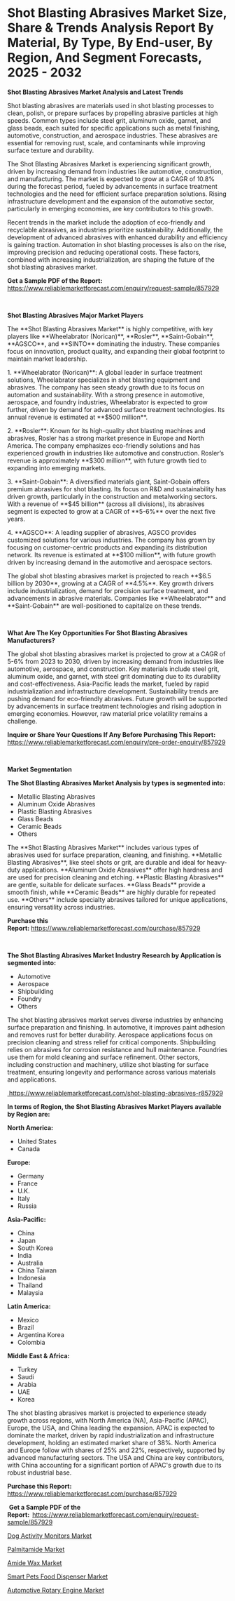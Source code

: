 <p><h1>Shot Blasting Abrasives Market Size, Share & Trends Analysis Report By Material, By Type, By End-user, By Region, And Segment Forecasts, 2025 - 2032</h1></p><p><strong>Shot Blasting Abrasives Market Analysis and Latest Trends</strong></p>
<p><p>Shot blasting abrasives are materials used in shot blasting processes to clean, polish, or prepare surfaces by propelling abrasive particles at high speeds. Common types include steel grit, aluminum oxide, garnet, and glass beads, each suited for specific applications such as metal finishing, automotive, construction, and aerospace industries. These abrasives are essential for removing rust, scale, and contaminants while improving surface texture and durability.</p><p>The Shot Blasting Abrasives Market is experiencing significant growth, driven by increasing demand from industries like automotive, construction, and manufacturing. The market is expected to grow at a CAGR of 10.8% during the forecast period, fueled by advancements in surface treatment technologies and the need for efficient surface preparation solutions. Rising infrastructure development and the expansion of the automotive sector, particularly in emerging economies, are key contributors to this growth.</p><p>Recent trends in the market include the adoption of eco-friendly and recyclable abrasives, as industries prioritize sustainability. Additionally, the development of advanced abrasives with enhanced durability and efficiency is gaining traction. Automation in shot blasting processes is also on the rise, improving precision and reducing operational costs. These factors, combined with increasing industrialization, are shaping the future of the shot blasting abrasives market.</p></p>
<p><strong>Get a Sample PDF of the Report:&nbsp;</strong> <a href="https://www.reliablemarketforecast.com/enquiry/request-sample/857929?utm_campaign=2011&utm_medium=2&utm_source=Github&utm_content=ia&utm_term=26012025&utm_id=shot-blasting-abrasives">https://www.reliablemarketforecast.com/enquiry/request-sample/857929</a></p>
<p>&nbsp;</p>
<p><strong>Shot Blasting Abrasives Major Market Players</strong></p>
<p><p>The **Shot Blasting Abrasives Market** is highly competitive, with key players like **Wheelabrator (Norican)**, **Rosler**, **Saint-Gobain**, **AGSCO**, and **SINTO** dominating the industry. These companies focus on innovation, product quality, and expanding their global footprint to maintain market leadership.</p><p>1. **Wheelabrator (Norican)**: A global leader in surface treatment solutions, Wheelabrator specializes in shot blasting equipment and abrasives. The company has seen steady growth due to its focus on automation and sustainability. With a strong presence in automotive, aerospace, and foundry industries, Wheelabrator is expected to grow further, driven by demand for advanced surface treatment technologies. Its annual revenue is estimated at **$500 million**.</p><p>2. **Rosler**: Known for its high-quality shot blasting machines and abrasives, Rosler has a strong market presence in Europe and North America. The company emphasizes eco-friendly solutions and has experienced growth in industries like automotive and construction. Rosler’s revenue is approximately **$300 million**, with future growth tied to expanding into emerging markets.</p><p>3. **Saint-Gobain**: A diversified materials giant, Saint-Gobain offers premium abrasives for shot blasting. Its focus on R&D and sustainability has driven growth, particularly in the construction and metalworking sectors. With a revenue of **$45 billion** (across all divisions), its abrasives segment is expected to grow at a CAGR of **5-6%** over the next five years.</p><p>4. **AGSCO**: A leading supplier of abrasives, AGSCO provides customized solutions for various industries. The company has grown by focusing on customer-centric products and expanding its distribution network. Its revenue is estimated at **$100 million**, with future growth driven by increasing demand in the automotive and aerospace sectors.</p><p>The global shot blasting abrasives market is projected to reach **$6.5 billion by 2030**, growing at a CAGR of **4.5%**. Key growth drivers include industrialization, demand for precision surface treatment, and advancements in abrasive materials. Companies like **Wheelabrator** and **Saint-Gobain** are well-positioned to capitalize on these trends.</p></p>
<p>&nbsp;</p>
<p><strong>What Are The Key Opportunities For Shot Blasting Abrasives Manufacturers?</strong></p>
<p><p>The global shot blasting abrasives market is projected to grow at a CAGR of 5-6% from 2023 to 2030, driven by increasing demand from industries like automotive, aerospace, and construction. Key materials include steel grit, aluminum oxide, and garnet, with steel grit dominating due to its durability and cost-effectiveness. Asia-Pacific leads the market, fueled by rapid industrialization and infrastructure development. Sustainability trends are pushing demand for eco-friendly abrasives. Future growth will be supported by advancements in surface treatment technologies and rising adoption in emerging economies. However, raw material price volatility remains a challenge.</p></p>
<p><strong>Inquire or Share Your Questions If Any Before Purchasing This Report:</strong> <a href="https://www.reliablemarketforecast.com/enquiry/pre-order-enquiry/857929?utm_campaign=2011&utm_medium=2&utm_source=Github&utm_content=ia&utm_term=26012025&utm_id=shot-blasting-abrasives">https://www.reliablemarketforecast.com/enquiry/pre-order-enquiry/857929</a></p>
<p>&nbsp;</p>
<p><strong>Market Segmentation</strong></p>
<p><strong>The Shot Blasting Abrasives Market Analysis by types is segmented into:</strong></p>
<p><ul><li>Metallic Blasting Abrasives</li><li>Aluminum Oxide Abrasives</li><li>Plastic Blasting Abrasives</li><li>Glass Beads</li><li>Ceramic Beads</li><li>Others</li></ul></p>
<p><p>The **Shot Blasting Abrasives Market** includes various types of abrasives used for surface preparation, cleaning, and finishing. **Metallic Blasting Abrasives**, like steel shots or grit, are durable and ideal for heavy-duty applications. **Aluminum Oxide Abrasives** offer high hardness and are used for precision cleaning and etching. **Plastic Blasting Abrasives** are gentle, suitable for delicate surfaces. **Glass Beads** provide a smooth finish, while **Ceramic Beads** are highly durable for repeated use. **Others** include specialty abrasives tailored for unique applications, ensuring versatility across industries.</p></p>
<p><strong>Purchase this Report:&nbsp;</strong><a href="https://www.reliablemarketforecast.com/purchase/857929?utm_campaign=2011&utm_medium=2&utm_source=Github&utm_content=ia&utm_term=26012025&utm_id=shot-blasting-abrasives">https://www.reliablemarketforecast.com/purchase/857929</a></p>
<p>&nbsp;</p>
<p><strong>The Shot Blasting Abrasives Market Industry Research by Application is segmented into:</strong></p>
<p><ul><li>Automotive</li><li>Aerospace</li><li>Shipbuilding</li><li>Foundry</li><li>Others</li></ul></p>
<p><p>The shot blasting abrasives market serves diverse industries by enhancing surface preparation and finishing. In automotive, it improves paint adhesion and removes rust for better durability. Aerospace applications focus on precision cleaning and stress relief for critical components. Shipbuilding relies on abrasives for corrosion resistance and hull maintenance. Foundries use them for mold cleaning and surface refinement. Other sectors, including construction and machinery, utilize shot blasting for surface treatment, ensuring longevity and performance across various materials and applications.</p></p>
<p><a href="https://www.reliablemarketforecast.com/shot-blasting-abrasives-r857929?utm_campaign=2011&utm_medium=2&utm_source=Github&utm_content=ia&utm_term=26012025&utm_id=shot-blasting-abrasives">&nbsp;https://www.reliablemarketforecast.com/shot-blasting-abrasives-r857929</a></p>
<p><strong>In terms of Region, the Shot Blasting Abrasives Market Players available by Region are:</strong></p>
<p>
    <p> <strong> North America: </strong>
        <ul>
            <li>United States</li>
            <li>Canada</li>
        </ul>
        </p> 
    <p> <strong> Europe: </strong>
        <ul>
            <li>Germany</li>
            <li>France</li>
            <li>U.K.</li>
            <li>Italy</li>
            <li>Russia</li>
        </ul>
        </p> 
    <p> <strong> Asia-Pacific: </strong>
        <ul>
            <li>China</li>
            <li>Japan</li>
            <li>South Korea</li>
            <li>India</li>
            <li>Australia</li>
            <li>China Taiwan</li>
            <li>Indonesia</li>
            <li>Thailand</li>
            <li>Malaysia</li>
        </ul>
        </p> 
    <p> <strong> Latin America: </strong>
        <ul>
            <li>Mexico</li>
            <li>Brazil</li>
            <li>Argentina Korea</li>
            <li>Colombia</li>
        </ul>
        </p> 
    <p> <strong> Middle East & Africa: </strong>
        <ul>
            <li>Turkey</li>
            <li>Saudi</li>
            <li>Arabia</li>
            <li>UAE</li>
            <li>Korea</li>
        </ul>
    </p>
    </p>
<p><p>The shot blasting abrasives market is projected to experience steady growth across regions, with North America (NA), Asia-Pacific (APAC), Europe, the USA, and China leading the expansion. APAC is expected to dominate the market, driven by rapid industrialization and infrastructure development, holding an estimated market share of 38%. North America and Europe follow with shares of 25% and 22%, respectively, supported by advanced manufacturing sectors. The USA and China are key contributors, with China accounting for a significant portion of APAC's growth due to its robust industrial base.</p></p>
<p><strong>Purchase this Report: </strong><a href="https://www.reliablemarketforecast.com/purchase/857929?utm_campaign=2011&utm_medium=2&utm_source=Github&utm_content=ia&utm_term=26012025&utm_id=shot-blasting-abrasives">https://www.reliablemarketforecast.com/purchase/857929</a></p>
<p>&nbsp;<strong>Get a Sample PDF of the Report:&nbsp;&nbsp;</strong><a href="https://www.reliablemarketforecast.com/enquiry/request-sample/857929?utm_campaign=2011&utm_medium=2&utm_source=Github&utm_content=ia&utm_term=26012025&utm_id=shot-blasting-abrasives">https://www.reliablemarketforecast.com/enquiry/request-sample/857929</a></p>
<p><strong></strong></p>
<p><p><a href="https://www.linkedin.com/pulse/dog-activity-monitors-market-essentials-key-players-demand-drivers-b9ewe?utm_campaign=2011&utm_medium=2&utm_source=Github&utm_content=ia&utm_term=26012025&utm_id=shot-blasting-abrasives">Dog Activity Monitors Market</a></p><p><a href="https://github.com/boyermaragaret8392/Market-Research-Report-List-1/blob/main/palmitamide-market.md?utm_campaign=2011&utm_medium=2&utm_source=Github&utm_content=ia&utm_term=26012025&utm_id=shot-blasting-abrasives">Palmitamide Market</a></p><p><a href="https://github.com/anuellaruska/Market-Research-Report-List-1/blob/main/amide-wax-market.md?utm_campaign=2011&utm_medium=2&utm_source=Github&utm_content=ia&utm_term=26012025&utm_id=shot-blasting-abrasives">Amide Wax Market</a></p><p><a href="https://www.linkedin.com/pulse/key-driving-factors-smart-pets-food-dispenser-industry-striking-ifsde?utm_campaign=2011&utm_medium=2&utm_source=Github&utm_content=ia&utm_term=26012025&utm_id=shot-blasting-abrasives">Smart Pets Food Dispenser Market</a></p><p><a href="https://www.linkedin.com/pulse/automotive-rotary-engine-market-study-forecasted-cagr-146-serving-j5fke?utm_campaign=2011&utm_medium=2&utm_source=Github&utm_content=ia&utm_term=26012025&utm_id=shot-blasting-abrasives">Automotive Rotary Engine Market</a></p></p>